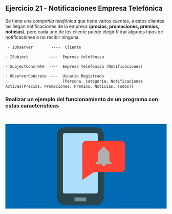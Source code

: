 ## Ejercicio 21 - Notificaciones Empresa Telefónica

Se tiene una *compañía telefónica* que tiene varios
*clientes*, a estos clientes les llegan notificaciones
de la empresa (**precios, promociones, premios, noticias**),
pero cada uno de los cliente puede elegir filtrar
algunos tipos de notificaciones o no recibir ninguna.
```
 - IObserver        ----  Cliente
```
```
- ISubject         ----  Empresa telefónica
```
```
- SubjectConcrete  ----  Empresa telefónica (Notificaciones)
```
```
- ObserverConcrete ----  Usuario Registrado
                         [Persona, categoría, Notificaciones Activas(Precios, Promociones, Premios, Noticias, Todos)]
```
### Realizar un ejemplo del funcionamiento de un programa con estas características
 </br>
 <p align="center">
    <img src="https://github.com/AleS900/prueba/blob/master/assets/observernoti.jpg" />
 </p>
